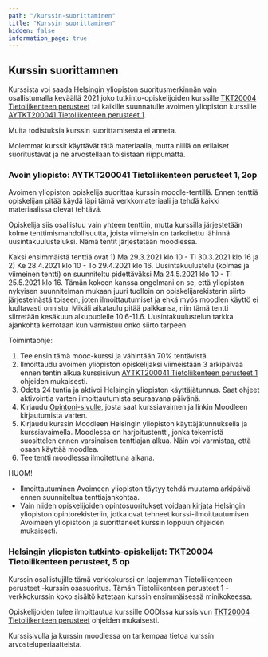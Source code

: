 ```yaml
---
path: "/kurssin-suorittaminen"
title: "Kurssin suorittaminen"
hidden: false
information_page: true
---
```


## Kurssin suorittamnen

Kurssista voi saada Helsingin yliopiston suoritusmerkinnän vain osallistumalla keväällä 2021 joko tutkinto-opiskelijoiden kurssille [TKT20004 Tietoliikenteen perusteet](https://studies.helsinki.fi/opintotarjonta/cur/hy-opt-cur-2021-6ee318ca-6ac2-4f0a-bb47-22a4295a8a93/Tietoliikenteen_perusteet) tai kaikille suunnatulle avoimen yliopiston kurssille [AYTKT200041 Tietoliikenteen perusteet 1](https://studies.helsinki.fi/opintotarjonta/cur/hy-CUR-141378374/Avoin_yo_Tietoliikenteen_perusteet_1_kev%C3%A4t_2021).  

Muita todistuksia kurssin suorittamisesta ei anneta. 

Molemmat kurssit käyttävät tätä materiaalia, mutta niillä on erilaiset suoritustavat ja ne arvostellaan toisistaan riippumatta. 


### Avoin yliopisto: AYTKT200041 Tietoliikenteen perusteet 1, 2op

Avoimen yliopiston opiskelija suorittaa kurssin moodle-tentillä. Ennen tenttiä opiskelijan pitää käydä läpi tämä verkkomateriaali ja tehdä kaikki materiaalissa olevat tehtävä. 

Opiskelija siis osallistuu vain yhteen tenttiin, mutta kurssilla järjestetään kolme tenttimismahdollisuutta, joista viimeisin on tarkoitettu lähinnä uusintakuulusteluksi. Nämä tentit järjestetään moodlessa.

Kaksi ensimmäistä tenttiä ovat 1) Ma 29.3.2021 klo 10 - Ti 30.3.2021 klo 16 ja 2) Ke 28.4.2021 klo 10 - To 29.4.2021 klo 16. Uusintakuulustelu (kolmas ja viimeinen tentti) on suunniteltu pidettäväksi Ma 24.5.2021 klo 10 - Ti 25.5.2021 klo 16. Tämän kokeen kanssa ongelmani on se, että yliopiston nykyisen suunnitelman mukaan juuri tuolloin on opiskelijarekisterin siirto järjestelnästä toiseen, joten ilmoittautumiset ja ehkä myös moodlen käyttö ei luultavasti onnistu. Mikäli aikataulu pitää paikkansa, niin tämä tentti siirretään kesäkuun alkupuolelle 10.6-11.6. Uusintakuulustelun tarkka ajankohta kerrotaan kun varmistuu onko siirto tarpeen.

Toimintaohje:

1.	Tee ensin tämä mooc-kurssi ja vähintään 70% tentävistä.
2.	Ilmoittaudu avoimen yliopiston opiskelijaksi viimeistään 3 arkipäivää ennen tentin alkua kurssisivun [AYTKT200041 Tietoliikenteen perusteet 1](https://studies.helsinki.fi/opintotarjonta/cur/hy-CUR-141378374/Avoin_yo_Tietoliikenteen_perusteet_1_kev%C3%A4t_2021) ohjeiden mukaisesti. 
3.  Odota 24 tuntia ja aktivoi Helsingin yliopiston käyttäjätunnus. Saat ohjeet aktivointia varten ilmoittautumista seuraavana päivänä.
4.	Kirjaudu [Opintoni-sivulle](https://student.helsinki.fi/opintoni), josta saat kurssiavaimen ja linkin Moodleen kirjautumista varten.
5.	Kirjaudu kurssin Moodleen Helsingin yliopiston käyttäjätunnuksella ja kurssiavaimella. Moodlessa on harjoitustentti, jonka tekemistä suosittelen ennen varsinaisen tenttiajan alkua. Näin voi varmistaa, että osaan käyttää moodlea. 
6. Tee tentti moodlessa ilmoitettuna aikana.

HUOM!
-	Ilmoittautuminen Avoimeen yliopiston täytyy tehdä muutama arkipäivä ennen suunniteltua tenttiajankohtaa.
-	Vain niiden opiskelijoiden opintosuoritukset voidaan kirjata Helsingin yliopiston opintorekisteriin, jotka ovat tehneet kurssi-ilmoittautumisen Avoimeen yliopistoon ja suorittaneet kurssin loppuun ohjeiden mukaisesti.




### Helsingin yliopiston tutkinto-opiskelijat: TKT20004 Tietoliikenteen perusteet, 5 op

Kurssin osallistujille tämä verkkokurssi on laajemman Tietoliikenteen perusteet -kurssin osasuoritus. Tämän Tietoliikenteen perusteet 1 -verkkokurssin koko sisältö katetaan kurssin ensimmäisessä minikokeessa.

Opiskelijoiden tulee ilmoittautua kurssille OODIssa kurssisivun [TKT20004 Tietoliikenteen perusteet](https://studies.helsinki.fi/opintotarjonta/cur/hy-opt-cur-2021-6ee318ca-6ac2-4f0a-bb47-22a4295a8a93/Tietoliikenteen_perusteet) ohjeiden mukaisesti.

Kurssisivulla ja kurssin moodlessa on tarkempaa tietoa kurssin arvosteluperiaatteista.
